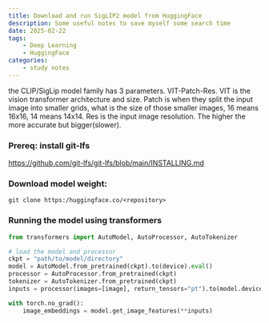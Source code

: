 ```yaml
---
title: Download and run SigLIP2 model from HuggingFace
description: Some useful notes to save myself some search time
date: 2025-02-22
tags: 
    - Deep Learning
    - HuggingFace
categories:
    - study notes
---
```

the CLIP/SigLip model family has 3 parameters. VIT-Patch-Res. VIT is the vision transformer architecture and size. Patch is when they split the input image into smaller grids, what is the size of those smaller images, 16 means 16x16, 14 means 14x14. Res is the input image resolution. The higher the more accurate but bigger(slower).
### Prereq: install git-lfs
https://github.com/git-lfs/git-lfs/blob/main/INSTALLING.md

### Download model weight:
`git clone https:/huggingface.co/<repository>`

### Running the model using transformers
```python
from transformers import AutoModel, AutoProcessor, AutoTokenizer

# load the model and processor
ckpt = "path/to/model/directory"
model = AutoModel.from_pretrained(ckpt).to(device).eval()
processor = AutoProcessor.from_pretrained(ckpt)
tokenizer = AutoTokenizer.from_pretrained(ckpt)
inputs = processor(images=[image], return_tensors="pt").to(model.device)

with torch.no_grad():
    image_embeddings = model.get_image_features(**inputs)  
```


